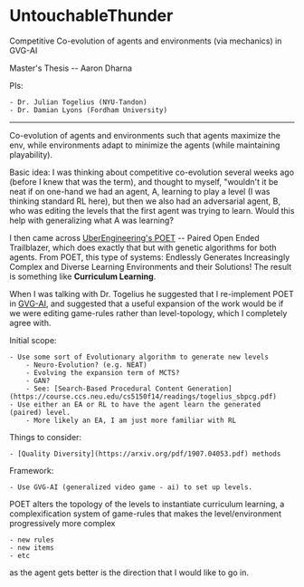 # UntouchableThunder
Competitive Co-evolution of agents and environments (via mechanics) in GVG-AI  

Master's Thesis -- Aaron Dharna  

PIs:  

	- Dr. Julian Togelius (NYU-Tandon)
	- Dr. Damian Lyons (Fordham University)

----  

 
Co-evolution of agents and environments such that agents maximize the env, while environments adapt to minimize the agents (while maintaining playability).  

Basic idea: I was thinking about competitive co-evolution several weeks ago (before I knew that was the term), and thought to myself, "wouldn't it be neat if on one-hand we had an agent, A,  learning to play a level (I was thinking standard RL here), but then we also had an adversarial agent, B, who was editing the levels that the first agent was trying to learn. Would this help with generalizing what A was learning?  

I then came across [UberEngineering's POET](https://eng.uber.com/poet-open-ended-deep-learning/) -- Paired Open Ended Trailblazer, which does exactly that but with genetic algorithms for both agents. From POET, this type of systems: Endlessly Generates Increasingly Complex and Diverse Learning Environments and their Solutions! The result is something like **Curriculum Learning**.

When I was talking with Dr. Togelius he suggested that I re-implement POET in [GVG-AI](https://arxiv.org/pdf/1802.10363.pdf), and suggested that a useful expansion of the work would be if we were editing game-rules rather than level-topology, which I completely agree with.  

Initial scope:  

    - Use some sort of Evolutionary algorithm to generate new levels  
		- Neuro-Evolution? (e.g. NEAT)
		- Evolving the expansion term of MCTS?
		- GAN? 
		- See: [Search-Based Procedural Content Generation](https://course.ccs.neu.edu/cs5150f14/readings/togelius_sbpcg.pdf)
	- Use either an EA or RL to have the agent learn the generated (paired) level.
		- More likely an EA, I am just more familiar with RL
	
Things to consider:  

	- [Quality Diversity](https://arxiv.org/pdf/1907.04053.pdf) methods
	
Framework: 

	- Use GVG-AI (generalized video game - ai) to set up levels.  

POET alters the topology of the levels to instantiate curriculum learning, a complexification system of game-rules that makes the level/environment progressively more complex  

	- new rules
	- new items
	- etc

as the agent gets better is the direction that I would like to go in. 

